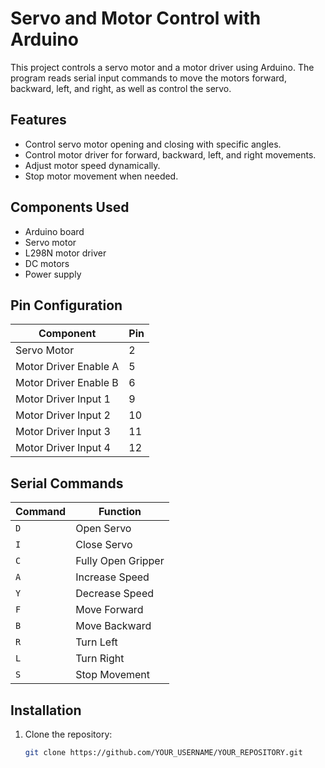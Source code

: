 # Servo and Motor Control with Arduino

This project controls a servo motor and a motor driver using Arduino. The program reads serial input commands to move the motors forward, backward, left, and right, as well as control the servo.

## Features
- Control servo motor opening and closing with specific angles.
- Control motor driver for forward, backward, left, and right movements.
- Adjust motor speed dynamically.
- Stop motor movement when needed.

## Components Used
- Arduino board
- Servo motor
- L298N motor driver
- DC motors
- Power supply

## Pin Configuration
| Component | Pin |
|-----------|-----|
| Servo Motor | 2 |
| Motor Driver Enable A | 5 |
| Motor Driver Enable B | 6 |
| Motor Driver Input 1 | 9 |
| Motor Driver Input 2 | 10 |
| Motor Driver Input 3 | 11 |
| Motor Driver Input 4 | 12 |

## Serial Commands
| Command | Function |
|---------|----------|
| `D` | Open Servo |
| `I` | Close Servo |
| `C` | Fully Open Gripper |
| `A` | Increase Speed |
| `Y` | Decrease Speed |
| `F` | Move Forward |
| `B` | Move Backward |
| `R` | Turn Left |
| `L` | Turn Right |
| `S` | Stop Movement |

## Installation
1. Clone the repository:
   ```bash
   git clone https://github.com/YOUR_USERNAME/YOUR_REPOSITORY.git
